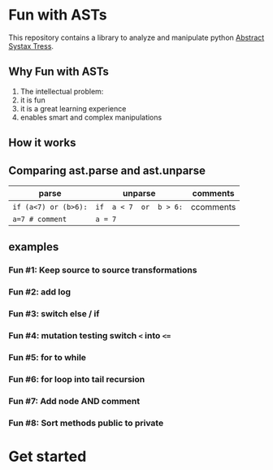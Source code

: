 # Fun with ASTs
This repository contains a library to analyze and manipulate python [Abstract Systax Tress](TBD).


## Why Fun with ASTs
1. The intellectual problem: 
2. it is fun
2. it is a great learning experience 
3. enables smart and complex manipulations 

## How it works



## Comparing ast.parse and ast.unparse
| parse                | unparse                 | comments  |
|----------------------|-------------------------|-----------|
| `if (a<7) or (b>6):` | `if  a < 7  or  b > 6:` | ccomments |
| `a=7 # comment`      | `a = 7`                 |           |



## examples
### Fun #1: Keep source to source transformations
### Fun #2: add log
### Fun #3: switch else / if 
### Fun #4: mutation testing switch `<` into `<=`
### Fun #5: for to while 
### Fun #6: for loop into tail recursion 
### Fun #7: Add node AND comment 
### Fun #8: Sort methods public to private






# Get started 